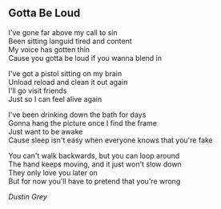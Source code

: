 ## Gotta Be Loud
I've gone far above my call to sin  
Been sitting languid tired and content  
My voice has gotten thin  
Cause you gotta be loud if you wanna blend in  

I've got a pistol sitting on my brain  
Unload reload and clean it out again  
I'll go visit friends  
Just so I can feel alive again  

I've been drinking down the bath for days  
Gonna hang the picture once I find the frame  
Just want to be awake  
Cause sleep isn't easy when everyone knows that you're fake  

You can't walk backwards, but you can loop around  
The hand keeps moving, and it just won't slow down  
They only love you later on  
But for now you'll have to pretend that you're wrong  

*Dustin Grey*
